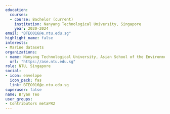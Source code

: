 ```yaml
---
education:
  courses:
  - course: Bachelor (current)
    institution: Nanyang Technological University, Singapore
    year: 2020-2024
email: "BTEO016@e.ntu.edu.sg"
highlight_name: false
interests:
- Marine datasets
organizations:
- name: Nanyang Technological University, Asian School of the Environment
  url: "https://ase.ntu.edu.sg"
role: NTU, Singapore
social:
- icon: envelope
  icon_pack: fas
  link: BTEO016@e.ntu.edu.sg
superuser: false
name: Bryan Teo
user_groups:
- Contributors metaPR2
---
```

